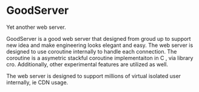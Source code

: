 GoodServer
=================================
Yet another web server.

GoodServer is a good web server that designed from groud up to support new idea and make
engineering looks elegant and easy. The web server is designed to use coroutine internally
to handle each connection. The coroutine is a asymetric stackful coroutine implementaiton
in C , via library cro. Additionally, other experimental features are utilized as well.

The web server is designed to support millions of virtual isolated user internally, ie CDN
usage.
